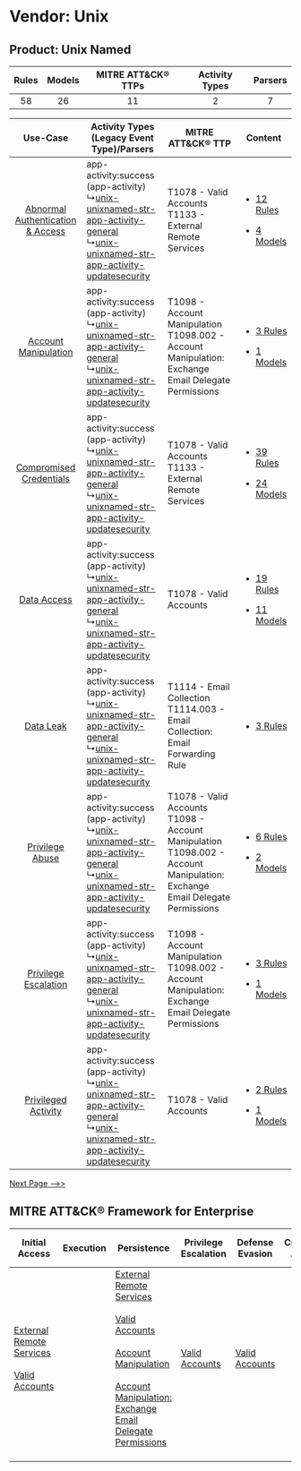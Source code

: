 Vendor: Unix
============
Product: Unix Named
-------------------
| Rules | Models | MITRE ATT&CK® TTPs | Activity Types | Parsers |
|:-----:|:------:|:------------------:|:--------------:|:-------:|
|  58   |   26   |         11         |       2        |    7    |

|    Use-Case    | Activity Types (Legacy Event Type)/Parsers    | MITRE ATT&CK® TTP    | Content    |
|:----:| ---- | ---- | ---- |
| [Abnormal Authentication & Access](../../../UseCases/uc_abnormal_authentication_&_access.md) |  app-activity:success (app-activity)<br> ↳[unix-unixnamed-str-app-activity-general](Ps/pC_unixunixnamedstrappactivitygeneral.md)<br> ↳[unix-unixnamed-str-app-activity-updatesecurity](Ps/pC_unixunixnamedstrappactivityupdatesecurity.md)<br> | T1078 - Valid Accounts<br>T1133 - External Remote Services<br>    | [<ul><li>12 Rules</li></ul><ul><li>4 Models</li></ul>](RM/r_m_unix_unix_named_Abnormal_Authentication_&_Access.md) |
|    [Account Manipulation](../../../UseCases/uc_account_manipulation.md)    |  app-activity:success (app-activity)<br> ↳[unix-unixnamed-str-app-activity-general](Ps/pC_unixunixnamedstrappactivitygeneral.md)<br> ↳[unix-unixnamed-str-app-activity-updatesecurity](Ps/pC_unixunixnamedstrappactivityupdatesecurity.md)<br> | T1098 - Account Manipulation<br>T1098.002 - Account Manipulation: Exchange Email Delegate Permissions<br>    | [<ul><li>3 Rules</li></ul><ul><li>1 Models</li></ul>](RM/r_m_unix_unix_named_Account_Manipulation.md)    |
|          [Compromised Credentials](../../../UseCases/uc_compromised_credentials.md)          |  app-activity:success (app-activity)<br> ↳[unix-unixnamed-str-app-activity-general](Ps/pC_unixunixnamedstrappactivitygeneral.md)<br> ↳[unix-unixnamed-str-app-activity-updatesecurity](Ps/pC_unixunixnamedstrappactivityupdatesecurity.md)<br> | T1078 - Valid Accounts<br>T1133 - External Remote Services<br>    | [<ul><li>39 Rules</li></ul><ul><li>24 Models</li></ul>](RM/r_m_unix_unix_named_Compromised_Credentials.md)         |
|    [Data Access](../../../UseCases/uc_data_access.md)    |  app-activity:success (app-activity)<br> ↳[unix-unixnamed-str-app-activity-general](Ps/pC_unixunixnamedstrappactivitygeneral.md)<br> ↳[unix-unixnamed-str-app-activity-updatesecurity](Ps/pC_unixunixnamedstrappactivityupdatesecurity.md)<br> | T1078 - Valid Accounts<br>    | [<ul><li>19 Rules</li></ul><ul><li>11 Models</li></ul>](RM/r_m_unix_unix_named_Data_Access.md)    |
|    [Data Leak](../../../UseCases/uc_data_leak.md)    |  app-activity:success (app-activity)<br> ↳[unix-unixnamed-str-app-activity-general](Ps/pC_unixunixnamedstrappactivitygeneral.md)<br> ↳[unix-unixnamed-str-app-activity-updatesecurity](Ps/pC_unixunixnamedstrappactivityupdatesecurity.md)<br> | T1114 - Email Collection<br>T1114.003 - Email Collection: Email Forwarding Rule<br>    | [<ul><li>3 Rules</li></ul>](RM/r_m_unix_unix_named_Data_Leak.md)    |
|    [Privilege Abuse](../../../UseCases/uc_privilege_abuse.md)    |  app-activity:success (app-activity)<br> ↳[unix-unixnamed-str-app-activity-general](Ps/pC_unixunixnamedstrappactivitygeneral.md)<br> ↳[unix-unixnamed-str-app-activity-updatesecurity](Ps/pC_unixunixnamedstrappactivityupdatesecurity.md)<br> | T1078 - Valid Accounts<br>T1098 - Account Manipulation<br>T1098.002 - Account Manipulation: Exchange Email Delegate Permissions<br> | [<ul><li>6 Rules</li></ul><ul><li>2 Models</li></ul>](RM/r_m_unix_unix_named_Privilege_Abuse.md)    |
|    [Privilege Escalation](../../../UseCases/uc_privilege_escalation.md)    |  app-activity:success (app-activity)<br> ↳[unix-unixnamed-str-app-activity-general](Ps/pC_unixunixnamedstrappactivitygeneral.md)<br> ↳[unix-unixnamed-str-app-activity-updatesecurity](Ps/pC_unixunixnamedstrappactivityupdatesecurity.md)<br> | T1098 - Account Manipulation<br>T1098.002 - Account Manipulation: Exchange Email Delegate Permissions<br>    | [<ul><li>3 Rules</li></ul><ul><li>1 Models</li></ul>](RM/r_m_unix_unix_named_Privilege_Escalation.md)    |
|    [Privileged Activity](../../../UseCases/uc_privileged_activity.md)    |  app-activity:success (app-activity)<br> ↳[unix-unixnamed-str-app-activity-general](Ps/pC_unixunixnamedstrappactivitygeneral.md)<br> ↳[unix-unixnamed-str-app-activity-updatesecurity](Ps/pC_unixunixnamedstrappactivityupdatesecurity.md)<br> | T1078 - Valid Accounts<br>    | [<ul><li>2 Rules</li></ul><ul><li>1 Models</li></ul>](RM/r_m_unix_unix_named_Privileged_Activity.md)    |
[Next Page -->>](2_ds_unix_unix_named.md)

MITRE ATT&CK® Framework for Enterprise
--------------------------------------
| Initial Access                                                                                                                                   | Execution | Persistence                                                                                                                                                                                                                                                                                                                                 | Privilege Escalation                                                | Defense Evasion                                                     | Credential Access | Discovery | Lateral Movement | Collection                                                                                                                                                            | Command and Control                                                                                                                                                                                                                                             | Exfiltration | Impact |
| ------------------------------------------------------------------------------------------------------------------------------------------------ | --------- | ------------------------------------------------------------------------------------------------------------------------------------------------------------------------------------------------------------------------------------------------------------------------------------------------------------------------------------------- | ------------------------------------------------------------------- | ------------------------------------------------------------------- | ----------------- | --------- | ---------------- | --------------------------------------------------------------------------------------------------------------------------------------------------------------------- | --------------------------------------------------------------------------------------------------------------------------------------------------------------------------------------------------------------------------------------------------------------- | ------------ | ------ |
| [External Remote Services](https://attack.mitre.org/techniques/T1133)<br><br>[Valid Accounts](https://attack.mitre.org/techniques/T1078)<br><br> |           | [External Remote Services](https://attack.mitre.org/techniques/T1133)<br><br>[Valid Accounts](https://attack.mitre.org/techniques/T1078)<br><br>[Account Manipulation](https://attack.mitre.org/techniques/T1098)<br><br>[Account Manipulation: Exchange Email Delegate Permissions](https://attack.mitre.org/techniques/T1098/002)<br><br> | [Valid Accounts](https://attack.mitre.org/techniques/T1078)<br><br> | [Valid Accounts](https://attack.mitre.org/techniques/T1078)<br><br> |                   |           |                  | [Email Collection](https://attack.mitre.org/techniques/T1114)<br><br>[Email Collection: Email Forwarding Rule](https://attack.mitre.org/techniques/T1114/003)<br><br> | [Dynamic Resolution](https://attack.mitre.org/techniques/T1568)<br><br>[Dynamic Resolution: Domain Generation Algorithms](https://attack.mitre.org/techniques/T1568/002)<br><br>[Application Layer Protocol](https://attack.mitre.org/techniques/T1071)<br><br> |              |        |